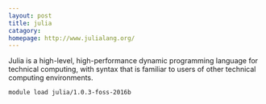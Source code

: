 ```yaml
---
layout: post
title: julia
catagory:  
homepage: http://www.julialang.org/
---
```

Julia is a high-level, high-performance dynamic programming language for technical computing, with syntax that is familiar to users of other technical computing environments.
```
module load julia/1.0.3-foss-2016b
```
